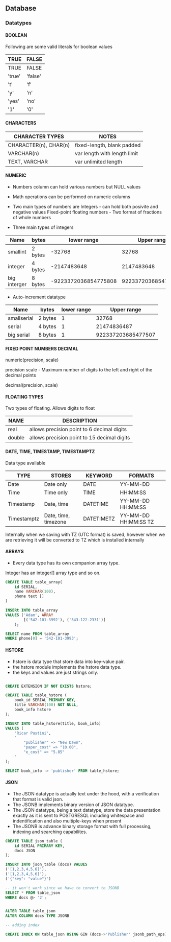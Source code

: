 ## Database 

### Datatypes

#### BOOLEAN

Following are some valid literals for boolean values

| TRUE        | FALSE       |
| ----------- | ----------- |
| TRUE        | FALSE       |
| 'true'      | 'false'     |
| 't'         | 'f'         |
| 'y'         | 'n'         |
| 'yes'       | 'no'        |
| '1'         | '0'         |

#### CHARACTERS


| CHARACTER TYPES           | NOTES                        |
| ------------------------- | ---------------------------- |
| CHARACTER(n), CHAR(n)     | fixed-length, blank padded   |
| VARCHAR(n)                | var length with length limit |
| TEXT, VARCHAR             | var unlimited length         |

#### NUMERIC

- Numbers column can hold various numbers but NULL values
- Math operations can be performed on numeric columns
- Two main types of numbers are
  Integers - can hold both posivite and negative values
  Fixed-point floating numbers  - Two format of fractions of whole numbers

- Three main types of integers


| Name         | bytes       | lower range             | Upper range         |
| ------------ | ----------- | ----------------------- | ------------------- |
| smallint     | 2 bytes     | -32768                  | 32768               |
| integer      | 4 bytes     | -2147483648             | 2147483648          |
| big interger | 8 bytes     | -9223372036854775808    | 9223372036854775807 |


- Auto-increment datatype

| Name         | bytes       | lower range | Upper range         |
| ------------ | ----------- | ----------- | ------------------- |
| smallserial  | 2 bytes     | 1           | 32768               |
| serial       | 4 bytes     | 1           | 21474836487         |
| big serial   | 8 bytes     | 1           | 922337203685477507  |


#### FIXED POINT NUMBERS DECIMAL

numeric(precision, scale)

precision scale - Maximum number of digits to the left and right of the decimal points


decimal(precision, scale)


#### FLOATING TYPES

Two types of floating. Allows digits to float

| NAME   | DESCRIPTION                                 |
| ------ | ------------------------------------------- |
| real   | allows precision point to 6 decimal digits  |
| double | allows precision point to 15 decimal digits |


#### DATE, TIME, TIMESTAMP, TIMESTAMPTZ

Data type available

| TYPE        | STORES                  | KEYWORD    | FORMATS                    |
| ----------- | ----------------------- | ---------  | -------------------------- | 
| Date        | Date only               | DATE       | YY-MM-DD                   |
| Time        | Time only               | TIME       | HH:MM:SS                   |
| Timestamp   | Date, time              | DATETIME   | YY-MM-DD HH:MM:SS          |
| Timestamptz | Date, time, timezone    | DATETIMETZ | YY-MM-DD HH:MM:SS TZ       |

Internally when we saving with TZ (UTC format) is saved, however when we are
retrieving it will be converted to TZ which is installed internally


#### ARRAYS

- Every data type has its own companion array type.

Integer has an integer[] array type and so on.

```sql
CREATE TABLE table_array(
    id SERIAL,
    name VARCHAR(100),
    phone text []
)

INSERt INTO table_array 
VALUES ('Adam', ARRAY
        [('542-101-3992'), ('543-122-2331')]
    );

SELECT name FROM table_array
WHERE phone[0] = '542-101-3993';
```

#### HSTORE

- hstore is data type that store data into key-value pair. 
- the hstore module implements the hstore data type.
- the keys and values are just strings only.

```sql

CREATE EXTENSION IF NOT EXISTS hstore; 

CREATE TABLE table_hstore (
    book_id SERIAL PRIMARY KEY, 
    title VARCHAR(100) NOT NULL,
    book_info hstore
); 

INSERT INTO table_hstore(title, book_info) 
VALUES (
    'Ricar Pustini', 
    '
        "publisher" => "New Dawn", 
        "paper_cost" => "10.00", 
        "e_cost" => "5.85"
    '
);

SELECT book_info -> 'publisher' FROM table_hstore;
```


#### JSON
- The JSON datatype is actually text under the hood, with a verification that format is valid json.
- The JSONB implements binary version of JSON datatype.
- The JSON datatype, being a text datatype, store the data presentation exactly as it is sent to POSTGRESQL
including whitespace and indentification and also multiple-keys when present 
- The JSONB is advance binary storage format with full processing, indexing and searching capabilites. 

```sql
CREATE TABLE json_table (
    id SERIAL PRIMARY KEY, 
    docs JSON
);

INSERT INTO json_table (docs) VALUES
('[1,2,3,4,5,6]'),
('[1,2,3,4,5,6]'),
('{"key": "value"}')

-- it won't work since we have to convert to JSONB
SELECT * FROM table_json
WHERE docs @> '2'; 


ALTER TABLE table_json
ALTER COLUMN docs TYPE JSONB

-- adding index

CREATE INDEX ON table_json USING GIN (docs->'Publisher' jsonb_path_ops);

````






